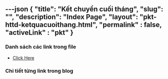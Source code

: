 ---json
{
    "title": "Kết chuyển cuối tháng",
    "slug": "",
    "description": "Index Page",
    "layout": "pkt-httd-ketquacuoithang.html",
    "permalink" : false,
    "activeLink" : "pkt"
}
---



### Danh sách các link trong file
- [Click Here](./blog-list.html)

### Chi tiết từng link trong blog